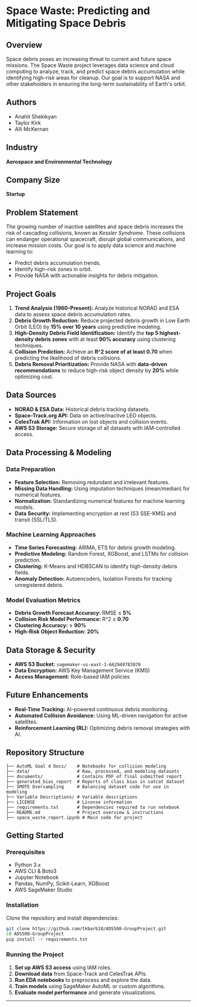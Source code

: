 # Space Waste: Predicting and Mitigating Space Debris

## Overview
Space debris poses an increasing threat to current and future space missions. The Space Waste project leverages data science and cloud computing to analyze, track, and predict space debris accumulation while identifying high-risk areas for cleanup. Our goal is to support NASA and other stakeholders in ensuring the long-term sustainability of Earth's orbit.

## Authors
- Anahit Shekikyan
- Taylor Kirk
- Alli McKernan

## Industry
**Aerospace and Environmental Technology**

## Company Size
**Startup**

## Problem Statement
The growing number of inactive satellites and space debris increases the risk of cascading collisions, known as *Kessler Syndrome*. These collisions can endanger operational spacecraft, disrupt global communications, and increase mission costs. Our goal is to apply data science and machine learning to:
- Predict debris accumulation trends.
- Identify high-risk zones in orbit.
- Provide NASA with actionable insights for debris mitigation.

## Project Goals
1. **Trend Analysis (1960-Present):** Analyze historical NORAD and ESA data to assess space debris accumulation rates.
2. **Debris Growth Reduction:** Reduce projected debris growth in Low Earth Orbit (LEO) by **15% over 10 years** using predictive modeling.
3. **High-Density Debris Field Identification:** Identify the **top 5 highest-density debris zones** with at least **90% accuracy** using clustering techniques.
4. **Collision Prediction:** Achieve an **R^2 score of at least 0.70** when predicting the likelihood of debris collisions.
5. **Debris Removal Prioritization:** Provide NASA with **data-driven recommendations** to reduce high-risk object density by **20%** while optimizing cost.

## Data Sources
- **NORAD & ESA Data:** Historical debris tracking datasets.
- **Space-Track.org API:** Data on active/inactive LEO objects.
- **CelesTrak API:** Information on lost objects and collision events.
- **AWS S3 Storage:** Secure storage of all datasets with IAM-controlled access.

## Data Processing & Modeling
### Data Preparation
- **Feature Selection:** Removing redundant and irrelevant features.
- **Missing Data Handling:** Using imputation techniques (mean/median) for numerical features.
- **Normalization:** Standardizing numerical features for machine learning models.
- **Data Security:** Implementing encryption at rest (S3 SSE-KMS) and transit (SSL/TLS).

### Machine Learning Approaches
- **Time Series Forecasting:** ARIMA, ETS for debris growth modeling.
- **Predictive Modeling:** Random Forest, XGBoost, and LSTMs for collision prediction.
- **Clustering:** K-Means and HDBSCAN to identify high-density debris fields.
- **Anomaly Detection:** Autoencoders, Isolation Forests for tracking unregistered debris.

### Model Evaluation Metrics
- **Debris Growth Forecast Accuracy:** RMSE ≤ **5%**
- **Collision Risk Model Performance:** R^2 ≥ **0.70**
- **Clustering Accuracy:** ≥ **90%**
- **High-Risk Object Reduction:** **20%**

## Data Storage & Security
- **AWS S3 Bucket:** `sagemaker-us-east-1-662949783070`
- **Data Encryption:** AWS Key Management Service (KMS)
- **Access Management:** Role-based IAM policies

## Future Enhancements
- **Real-Time Tracking:** AI-powered continuous debris monitoring.
- **Automated Collision Avoidance:** Using ML-driven navigation for active satellites.
- **Reinforcement Learning (RL):** Optimizing debris removal strategies with AI.

## Repository Structure
```
├── AutoML Goal 4 Docs/    # Notebooks for collision modeling
├── data/                  # Raw, processed, and modeling datasets
├── documents/             # Contains PDF of final submitted report
├── generated_bias_report  # Reports of class bias in satcat dataset
├── SMOTE Oversampling     # Balancing dataset code for use in modeling
├── Variable Descriptions/ # Variable descriptions 
├── LICENSE                # License information
├── requirements.txt       # Dependencies required to run notebook
├── README.md              # Project overview & instructions
├── space_waste_report.ipynb # Main code for project

```

## Getting Started

### Prerequisites

- Python 3.x
- AWS CLI & Boto3
- Jupyter Notebook
- Pandas, NumPy, Scikit-Learn, XGBoost
- AWS SageMaker Studio

### Installation

Clone the repository and install dependencies:

```bash
git clone https://github.com/tkbarb10/ADS508-GroupProject.git
cd ADS508-GroupProject
pip install -r requirements.txt
```

### Running the Project
1. **Set up AWS S3 access** using IAM roles.
2. **Download data** from Space-Track and CelesTrak APIs.
3. **Run EDA notebooks** to preprocess and explore the data.
4. **Train models** using SageMaker AutoML or custom algorithms.
5. **Evaluate model performance** and generate visualizations.


---
